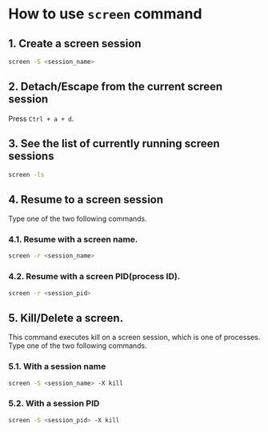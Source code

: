 # How to use `screen` command

## 1. Create a screen session
```bash
screen -S <session_name>
```

## 2. Detach/Escape from the current screen session
Press `Ctrl + a + d`.

## 3. See the list of currently running screen sessions
```bash
screen -ls
```

## 4. Resume to a screen session
Type one of the two following commands.

### 4.1. Resume with a screen name.
```bash
screen -r <session_name>
```

### 4.2. Resume with a screen PID(process ID).
```bash
screen -r <session_pid>
```


## 5. Kill/Delete a screen.
This command executes kill on a screen session, which is one of processes. Type one of the two following commands.

### 5.1. With a session name
```bash
screen -S <session_name> -X kill
```

### 5.2. With a session PID
```bash
screen -S <session_pid> -X kill
```
